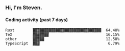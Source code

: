 ### Hi, I'm Steven.

#### Coding activity (past 7 days)
```
Rust        ▓▓▓▓▓▓▓▓▓▓▓▓▓▓▓▓▓▓▓▓▓▓▓▓▓▓▓▓▓▓  64.48%
TeX         ▓▓▓▓▓▓▓                         16.15%
other       ▓▓▓▓▓                           12.58%
TypeScript  ▓▓▓                              6.79%
```
